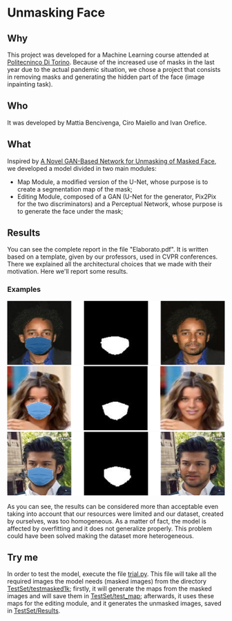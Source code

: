 # Unmasking Face

## Why
This project was developed for a Machine Learning course attended at [Politecninco Di Torino](http://www.polito.it). Because of the increased use of masks in the last year due to the actual pandemic situation, we chose a project that consists in removing masks and generating the hidden part of the face (image inpainting task).

## Who
It was developed by Mattia Bencivenga, Ciro Maiello and Ivan Orefice.

## What
Inspired by [A Novel GAN-Based Network for Unmasking of Masked Face](https://ieeexplore.ieee.org/abstract/document/9019697), we developed a model divided in two main modules:
- Map Module, a modified version of the U-Net, whose purpose is to create a segmentation map of the mask;
- Editing Module, composed of a GAN (U-Net for the generator, Pix2Pix for the two discriminators) and a Perceptual Network, whose purpose is to generate the face under the mask;


## Results
You can see the complete report in the file "Elaborato.pdf". It is written based on a template, given by our professors, used in CVPR conferences. There we explained all the architectural choices that we made with their motivation.
Here we'll report some results.
### Examples
![Esempio1](https://github.com/MaielloCiro/UnmaskingFace/blob/main/Risultati/039733.png "Esempio 1")
![Esempio2](https://github.com/MaielloCiro/UnmaskingFace/blob/main/Risultati/039740.png "Esempio 2")
![Esempio3](https://github.com/MaielloCiro/UnmaskingFace/blob/main/Risultati/039743.png "Esempio 3")

As you can see, the results can be considered more than acceptable even taking into account that our resources were limited and our dataset, created by ourselves, was too homogeneous.
As a matter of fact, the model is affected by overfitting and it does not generalize properly.
This problem could have been solved making the dataset more heterogeneous.

## Try me
In order to test the model, execute the file [trial.py](https://github.com/MaielloCiro/UnmaskingFace/blob/main/trial.py). This file will take all the required images the model needs (masked images) from the directory [TestSet/testmasked1k](https://github.com/MaielloCiro/UnmaskingFace/tree/main/TestSet/testmasked1k); firstly, it will generate the maps from the masked images and will save them in [TestSet/test_map](https://github.com/MaielloCiro/UnmaskingFace/tree/main/TestSet/test_map); afterwards, it uses these maps for the editing module, and it generates the unmasked images, saved in [TestSet/Results](https://github.com/MaielloCiro/UnmaskingFace/tree/main/TestSet/Results). 
